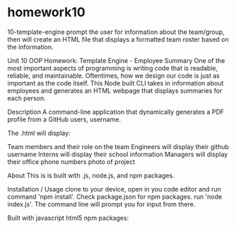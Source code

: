 # homework10
10-template-engine
prompt the user for information about the team/group, then will create an HTML file that displays a formatted team roster based on the information.

Unit 10 OOP Homework: Template Engine - Employee Summary
One of the most important aspects of programming is writing code that is readable, reliable, and maintainable. Oftentimes, how we design our code is just as important as the code itself. This Node built CLI takes in information about employees and generates an HTML webpage that displays summaries for each person.

Description
A command-line application that dynamically generates a PDF profile from a GitHub users, username.

The .html will display:

Team members and their role on the team
Engineers will display their github username
Interns will display their school information
Managers will display their office phone numbers
photo of project

About
This is is built with .js, node.js, and npm packages.

Installation / Usage
clone to your device, open in you code editor and run command 'npm install'. Check package.json for npm packages. run 'node index.js'. The command line will prompt you for input from there.

Built with
javascript
html5
npm packages:

